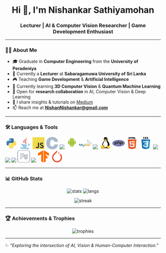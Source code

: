 <h1 align="center">Hi 👋, I'm Nishankar Sathiyamohan</h1>
<h3 align="center">Lecturer | AI & Computer Vision Researcher | Game Development Enthusiast</h3>

---

### 👨‍🏫 About Me
- 🎓 Graduate in **Computer Engineering** from the **University of Peradeniya**  
- 💼 Currently a **Lecturer** at **Sabaragamuwa University of Sri Lanka**  
- 🎮 Teaching **Game Development** & **Artificial Intelligence**  
- 🔬 Currently learning **3D Computer Vision** & **Quantum Machine Learning**  
- 🤝 Open for **research collaboration** in AI, Computer Vision & Deep Learning  
- 📝 I share insights & tutorials on [Medium](https://medium.com/@nishannishankar/stack-data-structure-in-programming-be218bc0c090)  
- 📫 Reach me at **NishanNishankar@gmail.com**

---

### 🛠️ Languages & Tools
<p align="left">
<a href="https://www.python.org" target="_blank"><img src="https://raw.githubusercontent.com/devicons/devicon/master/icons/python/python-original.svg" width="40"/></a>
<a href="https://www.java.com" target="_blank"><img src="https://raw.githubusercontent.com/devicons/devicon/master/icons/java/java-original.svg" width="40"/></a>
<a href="https://developer.mozilla.org/en-US/docs/Web/JavaScript" target="_blank"><img src="https://raw.githubusercontent.com/devicons/devicon/master/icons/javascript/javascript-original.svg" width="40"/></a>
<a href="https://www.cprogramming.com/" target="_blank"><img src="https://raw.githubusercontent.com/devicons/devicon/master/icons/c/c-original.svg" width="40"/></a>
<a href="https://www.arduino.cc/" target="_blank"><img src="https://cdn.worldvectorlogo.com/logos/arduino-1.svg" width="40"/></a>
<a href="https://developer.android.com" target="_blank"><img src="https://raw.githubusercontent.com/devicons/devicon/master/icons/android/android-original-wordmark.svg" width="40"/></a>
<a href="https://www.mysql.com/" target="_blank"><img src="https://raw.githubusercontent.com/devicons/devicon/master/icons/mysql/mysql-original-wordmark.svg" width="40"/></a>
<a href="https://git-scm.com/" target="_blank"><img src="https://www.vectorlogo.zone/logos/git-scm/git-scm-icon.svg" width="40"/></a>
<a href="https://www.linux.org/" target="_blank"><img src="https://raw.githubusercontent.com/devicons/devicon/master/icons/linux/linux-original.svg" width="40"/></a>
<a href="https://www.php.net" target="_blank"><img src="https://raw.githubusercontent.com/devicons/devicon/master/icons/php/php-original.svg" width="40"/></a>
<a href="https://www.w3.org/html/" target="_blank"><img src="https://raw.githubusercontent.com/devicons/devicon/master/icons/html5/html5-original-wordmark.svg" width="40"/></a>
<a href="https://www.w3schools.com/css/" target="_blank"><img src="https://raw.githubusercontent.com/devicons/devicon/master/icons/css3/css3-original-wordmark.svg" width="40"/></a>
<a href="https://firebase.google.com/" target="_blank"><img src="https://www.vectorlogo.zone/logos/firebase/firebase-icon.svg" width="40"/></a>
<a href="https://cloud.google.com" target="_blank"><img src="https://www.vectorlogo.zone/logos/google_cloud/google_cloud-icon.svg" width="40"/></a>
<a href="https://www.selenium.dev" target="_blank"><img src="https://raw.githubusercontent.com/detain/svg-logos/master/svg/selenium-logo.svg" width="40"/></a>
<a href="https://www.photoshop.com/" target="_blank"><img src="https://raw.githubusercontent.com/devicons/devicon/master/icons/photoshop/photoshop-line.svg" width="40"/></a>
<a href="https://www.blender.org/" target="_blank"><img src="https://download.blender.org/branding/community/blender_community_badge_white.svg" width="40"/></a>
<a href="https://www.tensorflow.org/" target="_blank"><img src="https://raw.githubusercontent.com/devicons/devicon/master/icons/tensorflow/tensorflow-original.svg" width="40"/></a>
<a href="https://pytorch.org/" target="_blank"><img src="https://raw.githubusercontent.com/devicons/devicon/master/icons/pytorch/pytorch-original.svg" width="40"/></a>
</p>

---

### 📊 GitHub Stats
<p align="center">
<img src="https://github-readme-stats.vercel.app/api?username=Nishan-Charlie&show_icons=true&theme=tokyonight" alt="stats" height="160"/>
<img src="https://github-readme-stats.vercel.app/api/top-langs?username=Nishan-Charlie&show_icons=true&layout=compact&theme=tokyonight" alt="langs" height="160"/>
</p>

<p align="center">
<img src="https://github-readme-streak-stats.herokuapp.com/?user=Nishan-Charlie&theme=tokyonight" alt="streak" height="160"/>
</p>

---

### 🏆 Achievements & Trophies
<p align="center">
  <img src="https://github-profile-trophy.vercel.app/?username=Nishan-Charlie&theme=dracula&margin-w=10&margin-h=10&row=1" alt="trophies"/>
</p>

---

✨ *“Exploring the intersection of AI, Vision & Human-Computer Interaction.”*  
